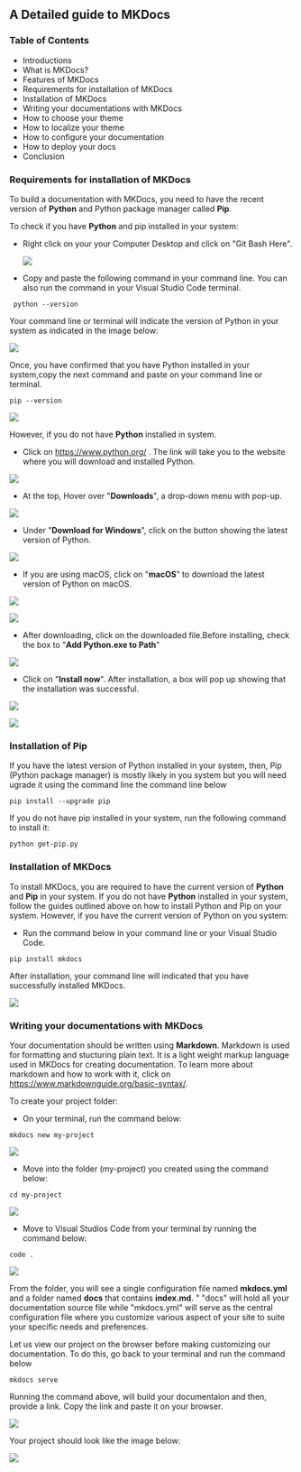 ## **A Detailed guide to MKDocs**

### **Table of Contents**
- Introductions
- What is MKDocs?
- Features of MKDocs
- Requirements for installation of MKDocs
- Installation of MKDocs
- Writing your documentations with MKDocs
- How to choose your theme 
-  How to localize your theme
-  How to configure your documentation
-  How to deploy your docs
- Conclusion


### **Requirements for installation of MKDocs**

To build a documentation with MKDocs, you need to have the recent version of **Python** and Python package manager called **Pip**.

To check if you have **Python** and pip installed in your system: 

- Right click on your your Computer Desktop and click on "Git Bash Here".
  
  ![](images/openingTheCommandLine.png)
  
- Copy and paste the following command in your command line. You can also run the command in your Visual Studio Code terminal.

```
 python --version
 ```
 Your command line or terminal will indicate the version of Python in your system as indicated in the image below:

 ![](images/pythonVersion.png)

 Once, you have confirmed that you have Python installed in your system,copy the next command and paste on your command line or terminal.

 ```
pip --version
 ```

![](images/pipVersion.png)



However, if you do not have **Python** installed in system. 
  
  - Click on https://www.python.org/ .
The link will take you to the website where you will download and installed Python.

![](images/pythonWebsite.PNG)

- At the top, Hover over "**Downloads**", a drop-down menu with pop-up.

![](images/downloadPython.png)

- Under "**Download for Windows**", click on the button showing the latest version of Python. 

![](images/downloadLatestVersionOfPython.png)

- If you are using macOS, click on "**macOS**" to download the latest version of Python on macOS.


 ![](images/macOSDownload.png)

 ![](images/macOSLatestRelease.PNG)

 - After downloading, click on the downloaded file.Before installing, check the box to "**Add Python.exe to Path**"  

![](images/checkAddPath.png)
  
  - Click on "**Install now**". After installation, a box will pop up showing that the installation was successful.

![](images/installPython.png)

![](images/installationSuccessful.PNG)

### **Installation of Pip**
If you have the latest version of Python installed in your system, then, Pip (Python package manager) is mostly likely in you system but you will need ugrade it using the command line the command line below

```
pip install --upgrade pip
```

If you do not have pip installed in your system, run the following command to install it:

```
python get-pip.py
```

### **Installation of MKDocs**

To install MKDocs, you are required to have the current version of **Python** and **Pip** in your system. If you do not have **Python** installed in your system, follow the guides outlined above on how to install Python and Pip on your system. However, if you have the current version of Python on you system:


- Run the command below in your command line or your Visual Studio Code.

```
pip install mkdocs
```
After installation, your command line will indicated that you have successfully installed MKDocs.

![](images/succefullyInstalledMkdocs.png)


### **Writing your documentations with MKDocs**

Your documentation should be written using **Markdown**. Markdown is used for formatting and stucturing plain text. It is a light weight markup language used in MKDocs for creating documentation. To learn more about markdown and how to work with it, click on https://www.markdownguide.org/basic-syntax/.

To create your project folder:

- On your terminal, run the command below:

```
mkdocs new my-project
```
![](images/createProjectFolder.png)

- Move into the folder (my-project) you created using the command below:

```
cd my-project
```

![](images/moToMyProject.png)

- Move to Visual Studios Code from your terminal by running the command below:

```
code .
```
![](images/moveVSCODE.png)

From the folder, you will see a single configuration file named **mkdocs.yml** and a  folder named **docs** that contains **index.md**. " "docs" will hold all your documentation source file while "mkdocs.yml" will serve as the central configuration file where you customize various aspect of your site to suite your specific needs and preferences.

Let us view our project on the browser before making customizing our documentation. To do this, go back to your terminal and run the command below

```
mkdocs serve
```

Running the command above, will build your documentaion and then, provide a link. Copy the link and paste it on your browser.

![](images/linkToServer.png)

Your project should look like the image below:

![](images/welcomeToMKDOCS.PNG)